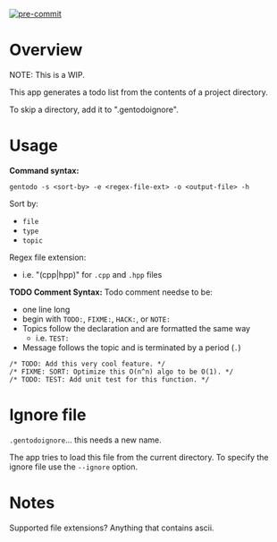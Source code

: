 [![pre-commit](https://img.shields.io/badge/pre--commit-enabled-brightgreen?logo=pre-commit&logoColor=white)](https://github.com/pre-commit/pre-commit)

# Overview
NOTE: This is a WIP.

This app generates a todo list from the contents of a project directory. 

To skip a directory, add it to ".gentodoignore".

# Usage
**Command syntax:**
```
gentodo -s <sort-by> -e <regex-file-ext> -o <output-file> -h
```
Sort by:
- `file`
- `type`
- `topic`

Regex file extension:
- i.e. "(cpp|hpp)" for `.cpp` and `.hpp` files

**TODO Comment Syntax:**
Todo comment needse to be:
- one line long
- begin with `TODO:`, `FIXME:`, `HACK:`, or `NOTE:`
- Topics follow the declaration and are formatted the same way
    - i.e. `TEST:`
- Message follows the topic and is terminated by a period (`.`)
```
/* TODO: Add this very cool feature. */
/* FIXME: SORT: Optimize this O(n^n) algo to be O(1). */
/* TODO: TEST: Add unit test for this function. */
```

# Ignore file
`.gentodoignore`... this needs a new name.

The app tries to load this file from the current directory. To specify the ignore file use the `--ignore` option.

# Notes
Supported file extensions? Anything that contains ascii.

